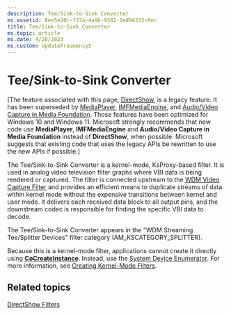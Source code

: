 ```yaml
---
description: Tee/Sink-to-Sink Converter
ms.assetid: 8ee5e20c-f37a-4a9b-9382-2ed94333c6ec
title: Tee/Sink-to-Sink Converter
ms.topic: article
ms.date: 4/26/2023
ms.custom: UpdateFrequency5
---
```


# Tee/Sink-to-Sink Converter

\[The feature associated with this page, [DirectShow](/windows/win32/directshow/directshow), is a legacy feature. It has been superseded by [MediaPlayer](/uwp/api/Windows.Media.Playback.MediaPlayer), [IMFMediaEngine](/windows/win32/api/mfmediaengine/nn-mfmediaengine-imfmediaengine), and [Audio/Video Capture in Media Foundation](windows/win32/medfound/audio-video-capture-in-media-foundation). Those features have been optimized for Windows 10 and Windows 11. Microsoft strongly recommends that new code use **MediaPlayer**, **IMFMediaEngine** and **Audio/Video Capture in Media Foundation** instead of **DirectShow**, when possible. Microsoft suggests that existing code that uses the legacy APIs be rewritten to use the new APIs if possible.\]

The Tee/Sink-to-Sink Converter is a kernel-mode, KsProxy-based filter. It is used in analog video television filter graphs where VBI data is being rendered or captured. The filter is connected upstream to the [WDM Video Capture Filter](wdm-video-capture-filter.md) and provides an efficient means to duplicate streams of data within kernel mode without the expensive transitions between kernel and user mode. It delivers each received data block to all output pins, and the downstream codec is responsible for finding the specific VBI data to decode.

The Tee/Sink-to-Sink Converter appears in the "WDM Streaming Tee/Splitter Devices" filter category (AM\_KSCATEGORY\_SPLITTER).

Because this is a kernel-mode filter, applications cannot create it directly using [**CoCreateInstance**](/windows/win32/api/combaseapi/nf-combaseapi-cocreateinstance). Instead, use the [System Device Enumerator](system-device-enumerator.md). For more information, see [Creating Kernel-Mode Filters](creating-kernel-mode-filters.md).

## Related topics

<dl> <dt>

[DirectShow Filters](directshow-filters.md)
</dt> </dl>

 

 

